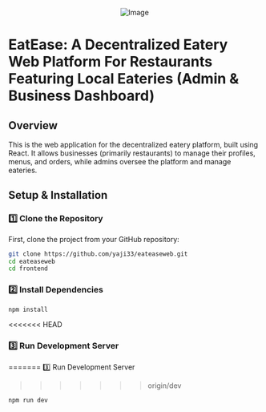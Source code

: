 
<p align="center">
  <img src="https://github.com/user-attachments/assets/3520a425-f8bc-4589-8152-1b92b1ecf2ac" alt="Image">
</p>



# EatEase: A Decentralized Eatery Web Platform For Restaurants Featuring Local Eateries (Admin & Business Dashboard)

## Overview
This is the web application for the decentralized eatery platform, built using React. It allows businesses (primarily restaurants) to manage their profiles, menus, and orders, while admins oversee the platform and manage eateries.

## Setup & Installation

### 1️⃣ Clone the Repository
First, clone the project from your GitHub repository:
```sh
git clone https://github.com/yaji33/eateaseweb.git
cd eateaseweb
cd frontend
```

### 2️⃣ Install Dependencies
```sh
npm install
```

<<<<<<< HEAD
### 3️⃣ Run Development Server
=======
3️⃣ Run Development Server
>>>>>>> origin/dev
```sh
npm run dev
```
